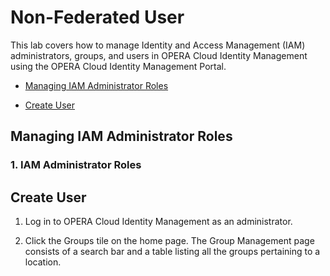 # Non-Federated User

This lab covers how to manage Identity and Access Management (IAM) administrators, groups, and users in OPERA Cloud Identity Management using the OPERA Cloud Identity Management Portal.

* [Managing IAM Administrator Roles](#managing-iam-administrator-roles)

* [Create User](#2-Create-User)














## Managing IAM Administrator Roles

### 1. IAM Administrator Roles


## Create User


1. Log in to OPERA Cloud Identity Management as an administrator.


2. Click the Groups tile on the home page.
The Group Management page consists of a search bar and a table listing all the groups pertaining to a location.